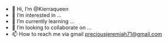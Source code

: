 - 👋 Hi, I’m @Kierraqueen
- 👀 I’m interested in ...
- 🌱 I’m currently learning ...
- 💞️ I’m looking to collaborate on ...
- 📫 How to reach me via gmail preciousjeremiah71@gmail.com

<!---
Kierraqueen/Kierraqueen is a ✨ special ✨ repository because its `README.md` (this file) appears on your GitHub profile.
You can click the Preview link to take a look at your changes.
--->
